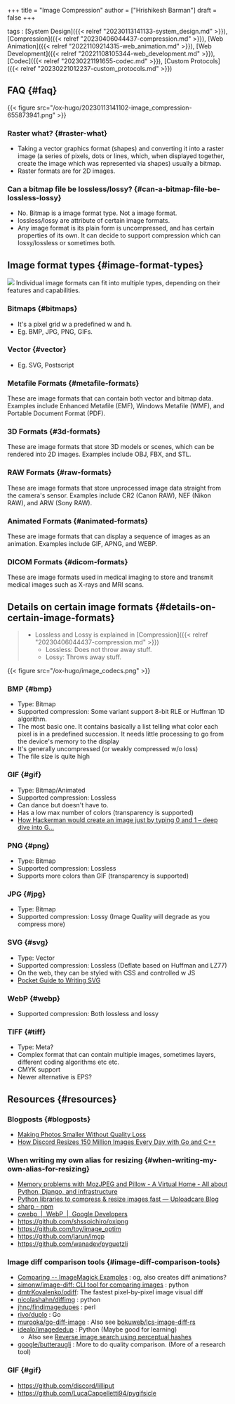 +++
title = "Image Compression"
author = ["Hrishikesh Barman"]
draft = false
+++

tags
: [System Design]({{< relref "20230113141133-system_design.md" >}}), [Compression]({{< relref "20230406044437-compression.md" >}}), [Web Animation]({{< relref "20221109214315-web_animation.md" >}}), [Web Development]({{< relref "20221108105344-web_development.md" >}}), [Codec]({{< relref "20230221191655-codec.md" >}}), [Custom Protocols]({{< relref "20230221012237-custom_protocols.md" >}})


## FAQ {#faq}

{{< figure src="/ox-hugo/20230113141102-image_compression-655873941.png" >}}


### Raster what? {#raster-what}

-   Taking a vector graphics format (shapes) and converting it into a raster image (a series of pixels, dots or lines, which, when displayed together, create the image which was represented via shapes) usually a bitmap.
-   Raster formats are for 2D images.


### Can a bitmap file be lossless/lossy? {#can-a-bitmap-file-be-lossless-lossy}

-   No. Bitmap is a image format type. Not a image format.
-   lossless/lossy are attribute of certain image formats.
-   Any image format is its plain form is uncompressed, and has certain properties of its own. It can decide to support compression which can lossy/lossless or sometimes both.


## Image format types {#image-format-types}

![](/ox-hugo/20230113141102-image_compression-2048388375.png)
Individual image formats can fit into multiple types, depending on their features and capabilities.


### Bitmaps {#bitmaps}

-   It's a pixel grid w a predefined w and h.
-   Eg. BMP, JPG, PNG, GIFs.


### Vector {#vector}

-   Eg. SVG, Postscript


### Metafile Formats {#metafile-formats}

These are image formats that can contain both vector and bitmap data. Examples include Enhanced Metafile (EMF), Windows Metafile (WMF), and Portable Document Format (PDF).


### 3D Formats {#3d-formats}

These are image formats that store 3D models or scenes, which can be rendered into 2D images. Examples include OBJ, FBX, and STL.


### RAW Formats {#raw-formats}

These are image formats that store unprocessed image data straight from the camera's sensor. Examples include CR2 (Canon RAW), NEF (Nikon RAW), and ARW (Sony RAW).


### Animated Formats {#animated-formats}

These are image formats that can display a sequence of images as an animation. Examples include GIF, APNG, and WEBP.


### DICOM Formats {#dicom-formats}

These are image formats used in medical imaging to store and transmit medical images such as X-rays and MRI scans.


## Details on certain image formats {#details-on-certain-image-formats}

> -   Lossless and Lossy is explained in [Compression]({{< relref "20230406044437-compression.md" >}})
>     -   Lossless: Does not throw away stuff.
>     -   Lossy: Throws away stuff.

{{< figure src="/ox-hugo/image_codecs.png" >}}


### BMP {#bmp}

-   Type: Bitmap
-   Supported compression: Some variant support 8-bit RLE or Huffman 1D algorithm.
-   The most basic one. It contains basically a list telling what color each pixel is in a predefined succession. It needs little processing to go from the device's memory to the display
-   It's generally uncompressed (or weakly compressed w/o loss)
-   The file size is quite high


### GIF {#gif}

-   Type: Bitmap/Animated
-   Supported compression: Lossless
-   Can dance but doesn't have to.
-   Has a low max number of colors (transparency is supported)
-   [How Hackerman would create an image just by typing 0 and 1 – deep dive into G...](https://news.ycombinator.com/item?id=38529143)


### PNG {#png}

-   Type: Bitmap
-   Supported compression: Lossless
-   Supports more colors than GIF (transparency is supported)


### JPG {#jpg}

-   Type: Bitmap
-   Supported compression: Lossy (Image Quality will degrade as you compress more)


### SVG {#svg}

-   Type: Vector
-   Supported compression: Lossless (Deflate based on Huffman and LZ77)
-   On the web, they can be styled with CSS and controlled w JS
-   [Pocket Guide to Writing SVG](https://svgpocketguide.com/)


### WebP {#webp}

-   Supported compression: Both lossless and lossy


### TIFF {#tiff}

-   Type: Meta?
-   Complex format that can contain multiple images, sometimes layers, different coding algorithms etc etc.
-   CMYK support
-   Newer alternative is EPS?


## Resources {#resources}


### Blogposts {#blogposts}

-   [Making Photos Smaller Without Quality Loss](https://engineeringblog.yelp.com/2017/06/making-photos-smaller.html)
-   [How Discord Resizes 150 Million Images Every Day with Go and C++](https://discord.com/blog/how-discord-resizes-150-million-images-every-day-with-go-and-c)


### When writing my own alias for resizing {#when-writing-my-own-alias-for-resizing}

-   [Memory problems with MozJPEG and Pillow - A Virtual Home - All about Python, Django, and infrastructure](https://blog.avirtualhome.com/memory-problems-with-jpg-files-and-pillow/)
-   [Python libraries to compress &amp; resize images fast — Uploadcare Blog](https://uploadcare.com/blog/image-optimization-python/)
-   [sharp - npm](https://www.npmjs.com/package/sharp)
-   [cwebp  |  WebP  |  Google Developers](https://developers.google.com/speed/webp/docs/cwebp)
-   <https://github.com/shssoichiro/oxipng>
-   <https://github.com/toy/image_optim>
-   <https://github.com/jarun/imgp>
-   <https://github.com/wanadev/pyguetzli>


### Image diff comparison tools {#image-diff-comparison-tools}

-   [Comparing -- ImageMagick Examples](https://www.imagemagick.org/Usage/compare/) : og, also creates diff animations?
-   [simonw/image-diff: CLI tool for comparing images](https://github.com/simonw/image-diff) : python
-   [dmtrKovalenko/odiff](https://github.com/dmtrKovalenko/odiff): The fastest pixel-by-pixel image visual diff
-   [nicolashahn/diffimg](https://github.com/nicolashahn/diffimg) : python
-   [jhnc/findimagedupes](https://github.com/jhnc/findimagedupes) : perl
-   [rivo/duplo](https://github.com/rivo/duplo) : Go
-   [murooka/go-diff-image](https://github.com/murooka/go-diff-image) : Also see [bokuweb/lcs-image-diff-rs](https://github.com/bokuweb/lcs-image-diff-rs)
-   [idealo/imagededup](https://github.com/idealo/imagededup) : Python (Maybe good for learning)
    -   Also see [Reverse image search using perceptual hashes](https://www.aadhav.me/posts/reverse-image-search)
-   [google/butteraugli](https://github.com/google/butteraugli) : More to do quality comparison. (More of a research tool)


### GIF {#gif}

-   <https://github.com/discord/lilliput>
-   <https://github.com/LucaCappelletti94/pygifsicle>
